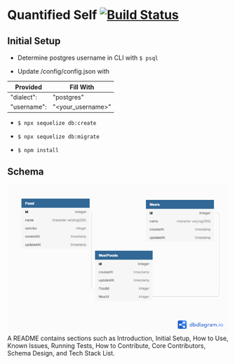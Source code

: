 # Quantified Self [![Build Status](https://travis-ci.org/tayjames/quantified_self.svg?branch=master)](https://travis-ci.org/tayjames/quantified_self)

## Initial Setup

- Determine postgres username in CLI with ```$ psql```

- Update /config/config.json with

|Provided      | Fill With    |
|------------- | -------------
|"dialect":    | "postgres"   |
|"username":   | "<your_username>"|



- ```$ npx sequelize db:create```

- ```$ npx sequelize db:migrate```

- ```$ npm install```


## Schema
![Database Schema Diagram](Untitled.png)
A README contains sections such as Introduction, Initial Setup, How to Use, Known Issues, Running Tests, How to Contribute, Core Contributors, Schema Design, and Tech Stack List.
